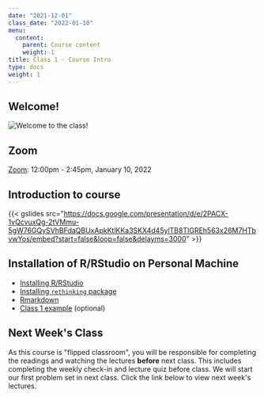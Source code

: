 ```yaml
---
date: "2021-12-01"
class_date: "2022-01-10"
menu:
  content:
    parent: Course content
    weight: 1
title: Class 1 - Course Intro
type: docs
weight: 1
---
```


## Welcome!

![Welcome to the class!](https://media3.giphy.com/media/ASd0Ukj0y3qMM/giphy.gif?cid=790b76119130519cc0d76cbb37bf927be0309d606652bf98&rid=giphy.gif&ct=g)

## Zoom

<a href="https://uncc.zoom.us/j/93339403054"><i class="fas fa-video fa-lg"></i> Zoom</a>: 12:00pm - 2:45pm, January 10, 2022

## Introduction to course

{{< gslides src="https://docs.google.com/presentation/d/e/2PACX-1vQcvuxQg-2tVMmu-5gW76GQySVhBFdaQBUxApkKtlKKa3SKX4d45ylTB8TIGREh563x26M7HTbvwYos/embed?start=false&loop=false&delayms=3000" >}}

## Installation of R/RStudio on Personal Machine

* [Installing R/RStudio](/resource/install/)
* [Installing `rethinking` package](/resource/install-rethinking/)
* [Rmarkdown](/resource/rmarkdown/)
* [Class 1 example](/example/01-class/) (optional)

## Next Week's Class

As this course is "flipped classroom", you will be responsible for completing the readings and watching the lectures **before** next class. This includes completing the weekly check-in and lecture quiz before class. We will start our first problem set in next class. Click the link below to view next week's lectures.

